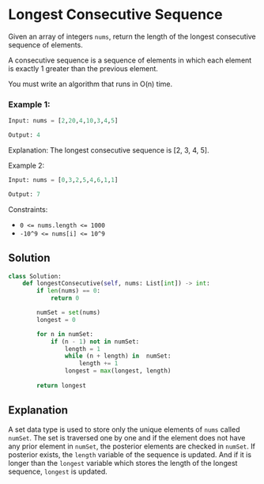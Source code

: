 # Longest Consecutive Sequence
Given an array of integers `nums`, return the length of the longest consecutive sequence of elements.

A consecutive sequence is a sequence of elements in which each element is exactly 1 greater than the previous element.

You must write an algorithm that runs in O(n) time.

### Example 1:
```python
Input: nums = [2,20,4,10,3,4,5]

Output: 4
```
Explanation: The longest consecutive sequence is [2, 3, 4, 5].

Example 2:
```python
Input: nums = [0,3,2,5,4,6,1,1]

Output: 7
```
Constraints:
- `0 <= nums.length <= 1000`
- `-10^9 <= nums[i] <= 10^9`

## Solution
```python
class Solution:
    def longestConsecutive(self, nums: List[int]) -> int:
        if len(nums) == 0:
            return 0

        numSet = set(nums)
        longest = 0

        for n in numSet:
            if (n - 1) not in numSet:
                length = 1
                while (n + length) in  numSet:
                    length += 1
                longest = max(longest, length)
        
        return longest
```

## Explanation
A set data type is used to store only the unique elements of `nums` called `numSet`. The set is traversed one by one and if the element does not have any prior element in `numSet`, the posterior elements are checked in `numSet`. If posterior exists, the `length` variable of the sequence is updated. And if it is longer than the `longest` variable which stores the length of the longest sequence, `longest` is updated. 